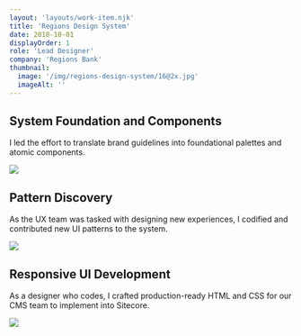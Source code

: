 ```yaml
---
layout: 'layouts/work-item.njk'
title: 'Regions Design System'
date: 2018-10-01
displayOrder: 1
role: 'Lead Designer'
company: 'Regions Bank'
thumbnail:
  image: '/img/regions-design-system/16@2x.jpg'
  imageAlt: ''
---
```


## System Foundation and Components

I led the effort to translate brand guidelines into foundational palettes and atomic components.

![](/img/regions-design-system/16@2x.jpg)

## Pattern Discovery

As the UX team was tasked with designing new experiences, I codified and contributed new UI patterns to the system.

![](/img/regions-design-system/17@2x.jpg)

## Responsive UI Development

As a designer who codes, I crafted production-ready HTML and CSS for our CMS team to implement into Sitecore.

![](/img/regions-design-system/18@2x.jpg)
